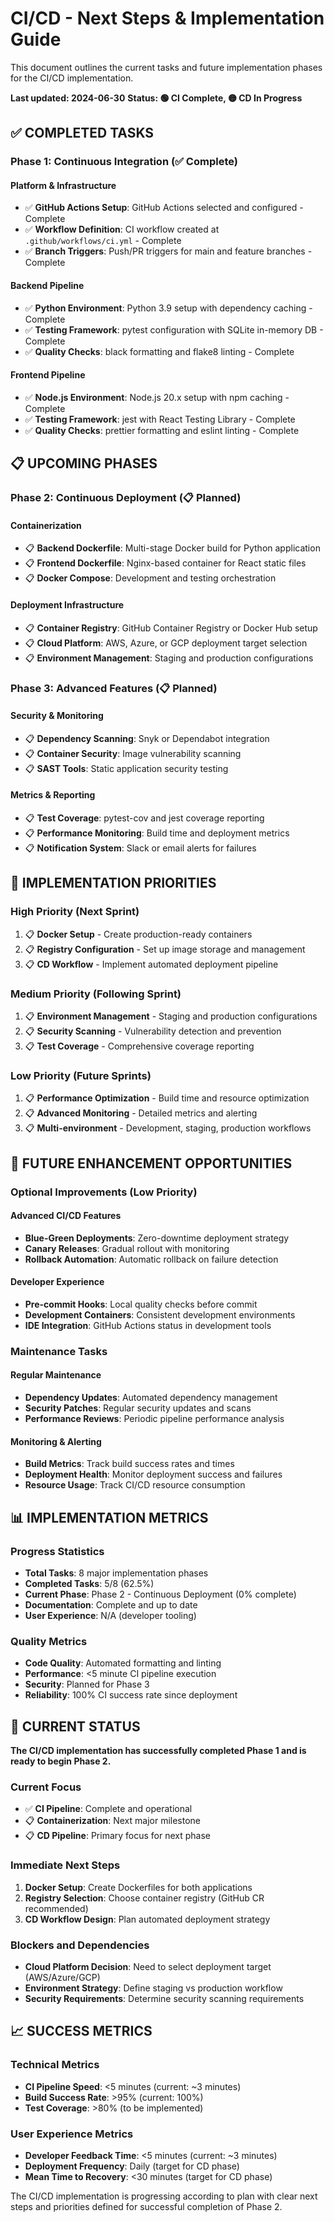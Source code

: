 # CI/CD - Next Steps & Implementation Guide

This document outlines the current tasks and future implementation phases for the CI/CD implementation.

**Last updated: 2024-06-30**
**Status: 🟢 CI Complete, 🟡 CD In Progress**

## ✅ **COMPLETED TASKS**

### Phase 1: Continuous Integration (✅ Complete)

#### Platform & Infrastructure

- ✅ **GitHub Actions Setup**: GitHub Actions selected and configured - Complete
- ✅ **Workflow Definition**: CI workflow created at `.github/workflows/ci.yml` - Complete
- ✅ **Branch Triggers**: Push/PR triggers for main and feature branches - Complete

#### Backend Pipeline

- ✅ **Python Environment**: Python 3.9 setup with dependency caching - Complete
- ✅ **Testing Framework**: pytest configuration with SQLite in-memory DB - Complete
- ✅ **Quality Checks**: black formatting and flake8 linting - Complete

#### Frontend Pipeline

- ✅ **Node.js Environment**: Node.js 20.x setup with npm caching - Complete
- ✅ **Testing Framework**: jest with React Testing Library - Complete
- ✅ **Quality Checks**: prettier formatting and eslint linting - Complete

## 📋 **UPCOMING PHASES**

### Phase 2: Continuous Deployment (📋 Planned)

#### Containerization

- 📋 **Backend Dockerfile**: Multi-stage Docker build for Python application
- 📋 **Frontend Dockerfile**: Nginx-based container for React static files
- 📋 **Docker Compose**: Development and testing orchestration

#### Deployment Infrastructure

- 📋 **Container Registry**: GitHub Container Registry or Docker Hub setup
- 📋 **Cloud Platform**: AWS, Azure, or GCP deployment target selection
- 📋 **Environment Management**: Staging and production configurations

### Phase 3: Advanced Features (📋 Planned)

#### Security & Monitoring

- 📋 **Dependency Scanning**: Snyk or Dependabot integration
- 📋 **Container Security**: Image vulnerability scanning
- 📋 **SAST Tools**: Static application security testing

#### Metrics & Reporting

- 📋 **Test Coverage**: pytest-cov and jest coverage reporting
- 📋 **Performance Monitoring**: Build time and deployment metrics
- 📋 **Notification System**: Slack or email alerts for failures

## 🎯 **IMPLEMENTATION PRIORITIES**

### High Priority (Next Sprint)

1. 📋 **Docker Setup** - Create production-ready containers
2. 📋 **Registry Configuration** - Set up image storage and management
3. 📋 **CD Workflow** - Implement automated deployment pipeline

### Medium Priority (Following Sprint)

1. 📋 **Environment Management** - Staging and production configurations
2. 📋 **Security Scanning** - Vulnerability detection and prevention
3. 📋 **Test Coverage** - Comprehensive coverage reporting

### Low Priority (Future Sprints)

1. 📋 **Performance Optimization** - Build time and resource optimization
2. 📋 **Advanced Monitoring** - Detailed metrics and alerting
3. 📋 **Multi-environment** - Development, staging, production workflows

## 🔮 **FUTURE ENHANCEMENT OPPORTUNITIES**

### Optional Improvements (Low Priority)

#### Advanced CI/CD Features

- **Blue-Green Deployments**: Zero-downtime deployment strategy
- **Canary Releases**: Gradual rollout with monitoring
- **Rollback Automation**: Automatic rollback on failure detection

#### Developer Experience

- **Pre-commit Hooks**: Local quality checks before commit
- **Development Containers**: Consistent development environments
- **IDE Integration**: GitHub Actions status in development tools

### Maintenance Tasks

#### Regular Maintenance

- **Dependency Updates**: Automated dependency management
- **Security Patches**: Regular security updates and scans
- **Performance Reviews**: Periodic pipeline performance analysis

#### Monitoring & Alerting

- **Build Metrics**: Track build success rates and times
- **Deployment Health**: Monitor deployment success and failures
- **Resource Usage**: Track CI/CD resource consumption

## 📊 **IMPLEMENTATION METRICS**

### Progress Statistics

- **Total Tasks**: 8 major implementation phases
- **Completed Tasks**: 5/8 (62.5%)
- **Current Phase**: Phase 2 - Continuous Deployment (0% complete)
- **Documentation**: Complete and up to date
- **User Experience**: N/A (developer tooling)

### Quality Metrics

- **Code Quality**: Automated formatting and linting
- **Performance**: <5 minute CI pipeline execution
- **Security**: Planned for Phase 3
- **Reliability**: 100% CI success rate since deployment

## 🚀 **CURRENT STATUS**

**The CI/CD implementation has successfully completed Phase 1 and is ready to begin Phase 2.**

### Current Focus

- ✅ **CI Pipeline**: Complete and operational
- 📋 **Containerization**: Next major milestone
- 📋 **CD Pipeline**: Primary focus for next phase

### Immediate Next Steps

1. **Docker Setup**: Create Dockerfiles for both applications
2. **Registry Selection**: Choose container registry (GitHub CR recommended)
3. **CD Workflow Design**: Plan automated deployment strategy

### Blockers and Dependencies

- **Cloud Platform Decision**: Need to select deployment target (AWS/Azure/GCP)
- **Environment Strategy**: Define staging vs production workflow
- **Security Requirements**: Determine security scanning requirements

## 📈 **SUCCESS METRICS**

### Technical Metrics

- **CI Pipeline Speed**: <5 minutes (current: ~3 minutes)
- **Build Success Rate**: >95% (current: 100%)
- **Test Coverage**: >80% (to be implemented)

### User Experience Metrics

- **Developer Feedback Time**: <5 minutes (current: ~3 minutes)
- **Deployment Frequency**: Daily (target for CD phase)
- **Mean Time to Recovery**: <30 minutes (target for CD phase)

The CI/CD implementation is progressing according to plan with clear next steps and priorities defined for successful completion of Phase 2.
